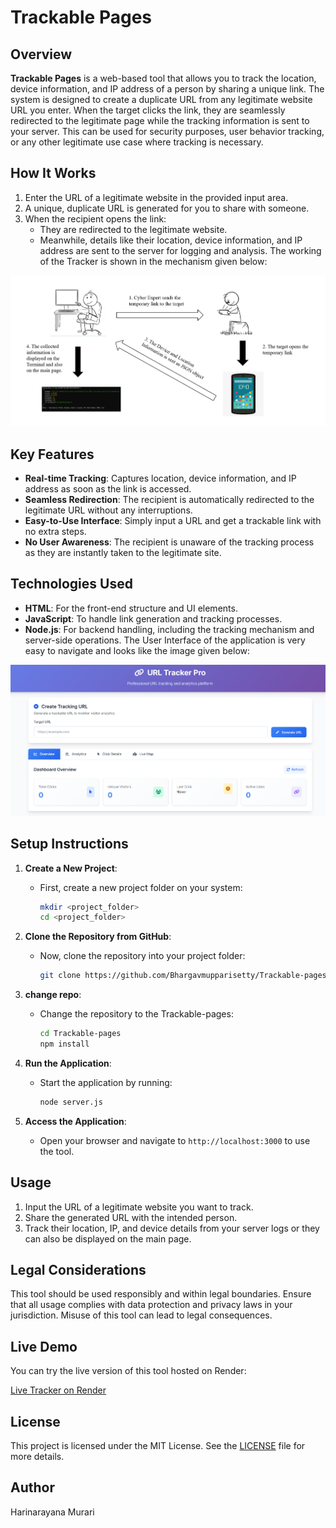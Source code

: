 # Trackable Pages

## Overview
**Trackable Pages** is a web-based tool that allows you to track the location, device information, and IP address of a person by sharing a unique link. The system is designed to create a duplicate URL from any legitimate website URL you enter. When the target clicks the link, they are seamlessly redirected to the legitimate page while the tracking information is sent to your server. This can be used for security purposes, user behavior tracking, or any other legitimate use case where tracking is necessary.

## How It Works
1. Enter the URL of a legitimate website in the provided input area.
2. A unique, duplicate URL is generated for you to share with someone.
3. When the recipient opens the link:
   - They are redirected to the legitimate website.
   - Meanwhile, details like their location, device information, and IP address are sent to the server for logging and analysis.
The working of the Tracker is shown in the mechanism given below:

![Working mechanism](images/working.png)

## Key Features
- **Real-time Tracking**: Captures location, device information, and IP address as soon as the link is accessed.
- **Seamless Redirection**: The recipient is automatically redirected to the legitimate URL without any interruptions.
- **Easy-to-Use Interface**: Simply input a URL and get a trackable link with no extra steps.
- **No User Awareness**: The recipient is unaware of the tracking process as they are instantly taken to the legitimate site.

## Technologies Used
- **HTML**: For the front-end structure and UI elements.
- **JavaScript**: To handle link generation and tracking processes.
- **Node.js**: For backend handling, including the tracking mechanism and server-side operations.
The User Interface of the application is very easy to navigate and looks like the image given below:

![User Interface](images/UI.png)

## Setup Instructions
1. **Create a New Project**:
   - First, create a new project folder on your system:
     ```bash
     mkdir <project_folder>
     cd <project_folder>
     ```

2. **Clone the Repository from GitHub**:
   - Now, clone the repository into your project folder:
     ```bash
     git clone https://github.com/Bhargavmupparisetty/Trackable-pages.git
     ```

3. **change repo**:
   - Change the repository to the Trackable-pages:
     ```bash
     cd Trackable-pages
     npm install
     ```

4. **Run the Application**:
   - Start the application by running:
     ```bash
     node server.js
     ```
   
5. **Access the Application**:
   - Open your browser and navigate to `http://localhost:3000` to use the tool.

## Usage
1. Input the URL of a legitimate website you want to track.
2. Share the generated URL with the intended person.
3. Track their location, IP, and device details from your server logs or they can also be displayed on the main page.

## Legal Considerations
This tool should be used responsibly and within legal boundaries. Ensure that all usage complies with data protection and privacy laws in your jurisdiction. Misuse of this tool can lead to legal consequences.

## Live Demo

You can try the live version of this tool hosted on Render:

 [Live Tracker on Render](https://trackable-pages.onrender.com)



## License
This project is licensed under the MIT License. See the [LICENSE](LICENSE) file for more details.

## Author
Harinarayana Murari


